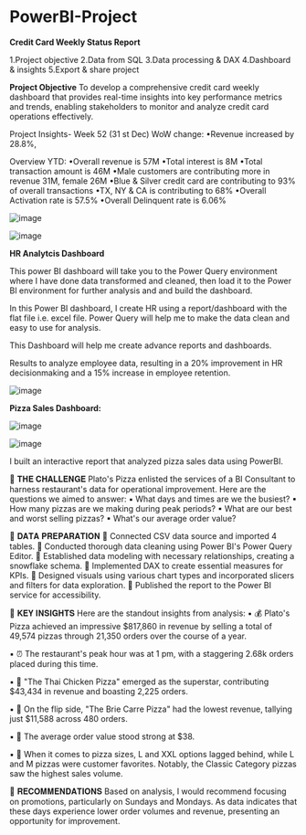 # PowerBI-Project

**Credit Card Weekly Status Report**

1.Project objective
2.Data from SQL
3.Data processing & DAX
4.Dashboard & insights
5.Export & share project

**Project Objective**
To develop a comprehensive credit card weekly dashboard that provides real-time insights into key performance metrics and trends, enabling stakeholders to monitor and analyze credit card operations effectively.

Project Insights- Week 52 (31 st Dec)
WoW change:
•Revenue increased by 28.8%,

Overview YTD:
•Overall revenue is 57M
•Total interest is 8M
•Total transaction amount is 46M
•Male customers are contributing more in revenue 31M, female 26M
•Blue & Silver credit card are contributing to 93% of overall transactions
•TX, NY & CA is contributing to 68%
•Overall Activation rate is 57.5%
•Overall Delinquent rate is 6.06%

![image](https://github.com/srijan7565/PowerBI-Projects/assets/133694651/e70e369c-cd12-484d-a906-e3f9aed4a4a0)

![image](https://github.com/srijan7565/PowerBI-Projects/assets/133694651/06fd6097-72f1-4d05-bb12-dfea4af31de1)


**HR Analytcis Dashboard**

This power BI dashboard will take you to the Power Query environment where I have done data transformed and cleaned, then load it to the Power BI environment for further analysis and and build the dashboard.

In this Power BI dashboard, I create HR using a report/dashboard with the flat file i.e. excel file. Power Query will help me to make the data clean and easy to use for analysis.

This Dashboard will help me create advance reports and dashboards.

Results to analyze employee data, resulting in a 20% improvement in HR decisionmaking
and a 15% increase in employee retention.

![image](https://github.com/srijan7565/PowerBI-Project/assets/133694651/25fe615b-3635-4b26-be7d-5d01917c5f1e)


**Pizza Sales Dashboard:**

![image](https://github.com/srijan7565/PowerBI-Project/assets/133694651/df79b312-1ca8-4dc3-addb-14d66e8bb505)

![image](https://github.com/srijan7565/PowerBI-Project/assets/133694651/8eb4aa5e-6b29-48f6-9663-4860f1b33e46)



I built an interactive report that analyzed pizza sales data using PowerBI.

📌 𝐓𝐇𝐄 𝐂𝐇𝐀𝐋𝐋𝐄𝐍𝐆𝐄 Plato's Pizza enlisted the services of a BI Consultant to harness restaurant's data for operational improvement. Here are the questions we aimed to answer: ▪ What days and times are we the busiest? ▪ How many pizzas are we making during peak periods? ▪ What are our best and worst selling pizzas? ▪ What's our average order value?

📌 𝐃𝐀𝐓𝐀 𝐏𝐑𝐄𝐏𝐀𝐑𝐀𝐓𝐈𝐎𝐍 🔹 Connected CSV data source and imported 4 tables. 🔹 Conducted thorough data cleaning using Power BI's Power Query Editor. 🔹 Established data modeling with necessary relationships, creating a snowflake schema. 🔹 Implemented DAX to create essential measures for KPIs. 🔹 Designed visuals using various chart types and incorporated slicers and filters for data exploration. 🔹 Published the report to the Power BI service for accessibility.

🔑 𝐊𝐄𝐘 𝐈𝐍𝐒𝐈𝐆𝐇𝐓𝐒 Here are the standout insights from analysis: ▪ 💰 Plato's Pizza achieved an impressive $817,860 in revenue by selling a total of 49,574 pizzas through 21,350 orders over the course of a year.

▪ ⏰ The restaurant's peak hour was at 1 pm, with a staggering 2.68k orders placed during this time.

▪ 🍗 "The Thai Chicken Pizza" emerged as the superstar, contributing $43,434 in revenue and boasting 2,225 orders.

▪ 🧀 On the flip side, "The Brie Carre Pizza" had the lowest revenue, tallying just $11,588 across 480 orders.

▪ 🎩 The average order value stood strong at $38.

▪ 🍕 When it comes to pizza sizes, L and XXL options lagged behind, while L and M pizzas were customer favorites. Notably, the Classic Category pizzas saw the highest sales volume.

📌 𝐑𝐄𝐂𝐎𝐌𝐌𝐄𝐍𝐃𝐀𝐓𝐈𝐎𝐍𝐒 Based on analysis, I would recommend focusing on promotions, particularly on Sundays and Mondays. As data indicates that these days experience lower order volumes and revenue, presenting an opportunity for improvement.

